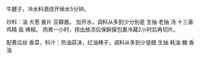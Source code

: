 牛腱子，冷水料酒烧开焯水5分钟。

炒料：油 大葱 姜片 豆瓣酱。
加开水，调料从多到少分别是 生抽 老抽 汤 十三香 鸡精 盐 辣椒。
肉煮一小时，捞出放凉后保鲜膜包裹冷藏2小时后再切片。

配黄瓜丝 香菜，料汁：热油蒜沫，红油辣子，调料从多到少是醋 生抽 耗油 糖 香油